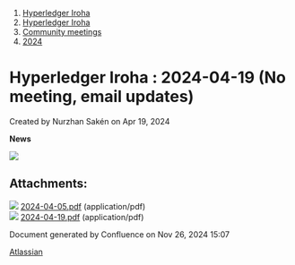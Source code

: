 1. [Hyperledger Iroha](index.html)
2. [Hyperledger Iroha](Hyperledger-Iroha_20873224.html)
3. [Community meetings](Community-meetings_21012606.html)
4. [2024](2024_21018212.html)

# Hyperledger Iroha : 2024-04-19 (No meeting, email updates)

Created by Nurzhan Sakén on Apr 19, 2024

**News**

**[![](attachments/thumbnails/21013513/21018234)](attachments/21013513/21018234.pdf)**

## Attachments:

![](images/icons/bullet_blue.gif) [2024-04-05.pdf](attachments/21013513/21018233.pdf) (application/pdf)  
![](images/icons/bullet_blue.gif) [2024-04-19.pdf](attachments/21013513/21018234.pdf) (application/pdf)

Document generated by Confluence on Nov 26, 2024 15:07

[Atlassian](http://www.atlassian.com/)

